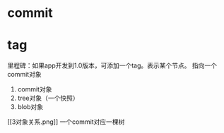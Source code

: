 # commit

# tag
里程碑：如果app开发到1.0版本，可添加一个tag。表示某个节点。
指向一个commit对象


1. commit对象
2. tree对象（一个快照）
3. blob对象


[[3对象关系.png]]
一个commit对应一棵树